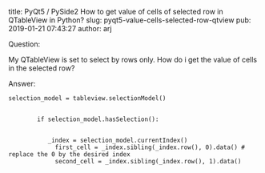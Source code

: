 title: PyQt5 / PySide2 How to get value of cells of selected row in QTableView in Python?
slug: pyqt5-value-cells-selected-row-qtview
pub: 2019-01-21 07:43:27
author: arj

Question:

My QTableView is set to select by rows only. How do i get the value of cells in the selected row?

  


Answer:

```
selection_model = tableview.selectionModel()


        if selection_model.hasSelection():


           _index = selection_model.currentIndex()  
             first_cell = _index.sibling(_index.row(), 0).data() # replace the 0 by the desired index  
             second_cell = _index.sibling(_index.row(), 1).data() 

```
